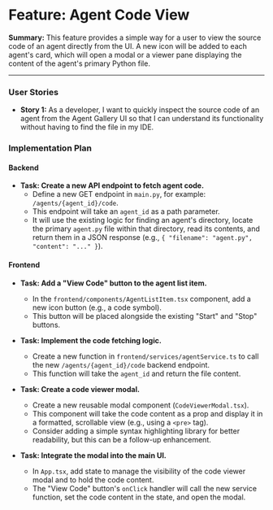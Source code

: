 # Feature: Agent Code View

**Summary:** This feature provides a simple way for a user to view the source code of an agent directly from the UI. A new icon will be added to each agent's card, which will open a modal or a viewer pane displaying the content of the agent's primary Python file.

---

### User Stories

-   **Story 1:** As a developer, I want to quickly inspect the source code of an agent from the Agent Gallery UI so that I can understand its functionality without having to find the file in my IDE.

### Implementation Plan

#### Backend

-   **Task: Create a new API endpoint to fetch agent code.**
    -   Define a new GET endpoint in `main.py`, for example: `/agents/{agent_id}/code`.
    -   This endpoint will take an `agent_id` as a path parameter.
    -   It will use the existing logic for finding an agent's directory, locate the primary `agent.py` file within that directory, read its contents, and return them in a JSON response (e.g., `{ "filename": "agent.py", "content": "..." }`).

#### Frontend

-   **Task: Add a "View Code" button to the agent list item.**
    -   In the `frontend/components/AgentListItem.tsx` component, add a new icon button (e.g., a code symbol).
    -   This button will be placed alongside the existing "Start" and "Stop" buttons.

-   **Task: Implement the code fetching logic.**
    -   Create a new function in `frontend/services/agentService.ts` to call the new `/agents/{agent_id}/code` backend endpoint.
    -   This function will take the `agent_id` and return the file content.

-   **Task: Create a code viewer modal.**
    -   Create a new reusable modal component (`CodeViewerModal.tsx`).
    -   This component will take the code content as a prop and display it in a formatted, scrollable view (e.g., using a `<pre>` tag).
    -   Consider adding a simple syntax highlighting library for better readability, but this can be a follow-up enhancement.

-   **Task: Integrate the modal into the main UI.**
    -   In `App.tsx`, add state to manage the visibility of the code viewer modal and to hold the code content.
    -   The "View Code" button's `onClick` handler will call the new service function, set the code content in the state, and open the modal.
